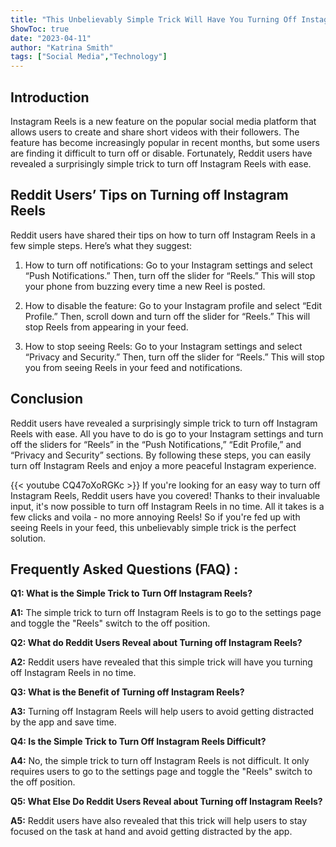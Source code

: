 ```yaml
---
title: "This Unbelievably Simple Trick Will Have You Turning Off Instagram Reels in No Time - Reddit Users Reveal All!"
ShowToc: true 
date: "2023-04-11"
author: "Katrina Smith" 
tags: ["Social Media","Technology"]
---
```

## Introduction

Instagram Reels is a new feature on the popular social media platform that allows users to create and share short videos with their followers. The feature has become increasingly popular in recent months, but some users are finding it difficult to turn off or disable. Fortunately, Reddit users have revealed a surprisingly simple trick to turn off Instagram Reels with ease.

## Reddit Users’ Tips on Turning off Instagram Reels

Reddit users have shared their tips on how to turn off Instagram Reels in a few simple steps. Here’s what they suggest:

1. How to turn off notifications: Go to your Instagram settings and select “Push Notifications.” Then, turn off the slider for “Reels.” This will stop your phone from buzzing every time a new Reel is posted. 

2. How to disable the feature: Go to your Instagram profile and select “Edit Profile.” Then, scroll down and turn off the slider for “Reels.” This will stop Reels from appearing in your feed. 

3. How to stop seeing Reels: Go to your Instagram settings and select “Privacy and Security.” Then, turn off the slider for “Reels.” This will stop you from seeing Reels in your feed and notifications. 

## Conclusion

Reddit users have revealed a surprisingly simple trick to turn off Instagram Reels with ease. All you have to do is go to your Instagram settings and turn off the sliders for “Reels” in the “Push Notifications,” “Edit Profile,” and “Privacy and Security” sections. By following these steps, you can easily turn off Instagram Reels and enjoy a more peaceful Instagram experience.

{{< youtube CQ47oXoRGKc >}} 
If you're looking for an easy way to turn off Instagram Reels, Reddit users have you covered! Thanks to their invaluable input, it's now possible to turn off Instagram Reels in no time. All it takes is a few clicks and voila - no more annoying Reels! So if you're fed up with seeing Reels in your feed, this unbelievably simple trick is the perfect solution.

## Frequently Asked Questions (FAQ) :
**Q1: What is the Simple Trick to Turn Off Instagram Reels?**

**A1:** The simple trick to turn off Instagram Reels is to go to the settings page and toggle the "Reels" switch to the off position.

**Q2: What do Reddit Users Reveal about Turning off Instagram Reels?**

**A2:** Reddit users have revealed that this simple trick will have you turning off Instagram Reels in no time.

**Q3: What is the Benefit of Turning off Instagram Reels?**

**A3:** Turning off Instagram Reels will help users to avoid getting distracted by the app and save time.

**Q4: Is the Simple Trick to Turn Off Instagram Reels Difficult?**

**A4:** No, the simple trick to turn off Instagram Reels is not difficult. It only requires users to go to the settings page and toggle the "Reels" switch to the off position.

**Q5: What Else Do Reddit Users Reveal about Turning off Instagram Reels?**

**A5:** Reddit users have also revealed that this trick will help users to stay focused on the task at hand and avoid getting distracted by the app.



